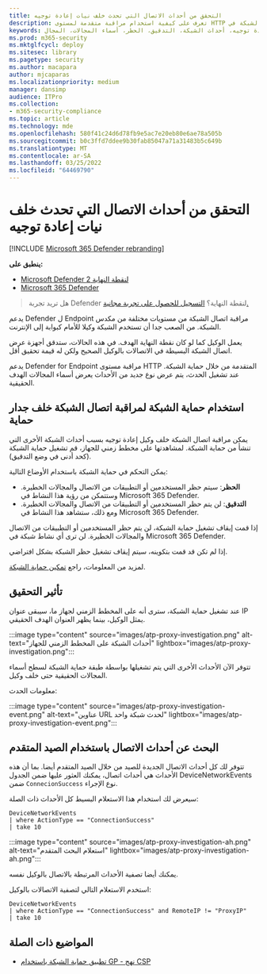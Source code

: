 ```yaml
---
title: التحقق من أحداث الاتصال التي تحدث خلف نيات إعادة توجيه
description: تعرف على كيفية استخدام مراقبة متقدمة لمستوى HTTP من خلال حماية الشبكة في Microsoft Defender لنقطة النهاية، مما يؤدي إلى سطوح هدف حقيقي، بدلا من وكيل.
keywords: الوكيل، حماية الشبكة، الوكيل إعادة توجيه، أحداث الشبكة، التدقيق، الحظر، أسماء المجالات، المجال
ms.prod: m365-security
ms.mktglfcycl: deploy
ms.sitesec: library
ms.pagetype: security
ms.author: macapara
author: mjcaparas
ms.localizationpriority: medium
manager: dansimp
audience: ITPro
ms.collection:
- m365-security-compliance
ms.topic: article
ms.technology: mde
ms.openlocfilehash: 580f41c24d6d78fb9e5ac7e20eb80e6ae78a505b
ms.sourcegitcommit: b0c3ffd7ddee9b30fab85047a71a31483b5c649b
ms.translationtype: MT
ms.contentlocale: ar-SA
ms.lasthandoff: 03/25/2022
ms.locfileid: "64469790"
---
```

# <a name="investigate-connection-events-that-occur-behind-forward-proxies"></a>التحقق من أحداث الاتصال التي تحدث خلف نيات إعادة توجيه

[!INCLUDE [Microsoft 365 Defender rebranding](../../includes/microsoft-defender.md)]

**ينطبق على:**
- [Microsoft Defender لنقطة النهاية 2](https://go.microsoft.com/fwlink/p/?linkid=2154037)
- [Microsoft 365 Defender](https://go.microsoft.com/fwlink/?linkid=2118804)

> هل تريد تجربة Defender لنقطة النهاية؟ [التسجيل للحصول على تجربة مجانية.](https://signup.microsoft.com/create-account/signup?products=7f379fee-c4f9-4278-b0a1-e4c8c2fcdf7e&ru=https://aka.ms/MDEp2OpenTrial?ocid=docs-wdatp-investigatemachines-abovefoldlink)

يدعم Defender ل Endpoint مراقبة اتصال الشبكة من مستويات مختلفة من مكدس الشبكة. من الصعب جدا أن تستخدم الشبكة وكيلا للأمام كبوابة إلى الإنترنت.

يعمل الوكيل كما لو كان نقطة النهاية الهدف. في هذه الحالات، ستدقق أجهزة عرض اتصال الشبكة البسيطة في الاتصالات بالوكيل الصحيح ولكن له قيمة تحقيق أقل.

يدعم Defender for Endpoint مراقبة مستوى HTTP المتقدمة من خلال حماية الشبكة. عند تشغيل الحدث، يتم عرض نوع جديد من الأحداث يعرض أسماء المجالات الهدف الحقيقية.

## <a name="use-network-protection-to-monitor-network-connection-behind-a-firewall"></a>استخدام حماية الشبكة لمراقبة اتصال الشبكة خلف جدار حماية

يمكن مراقبة اتصال الشبكة خلف وكيل إعادة توجيه بسبب أحداث الشبكة الأخرى التي تنشأ من حماية الشبكة. لمشاهدتها على مخطط زمني للجهاز، قم تشغيل حماية الشبكة (كحد أدنى في وضع التدقيق).

يمكن التحكم في حماية الشبكة باستخدام الأوضاع التالية:

- **الحظر**: سيتم حظر المستخدمين أو التطبيقات من الاتصال والمجالات الخطيرة. وستتمكن من رؤية هذا النشاط في Microsoft 365 Defender.
- **التدقيق**: لن يتم حظر المستخدمين أو التطبيقات من الاتصال والمجالات الخطيرة. ومع ذلك، ستشاهد هذا النشاط في Microsoft 365 Defender.


إذا قمت إيقاف تشغيل حماية الشبكة، لن يتم حظر المستخدمين أو التطبيقات من الاتصال والمجالات الخطيرة. لن ترى أي نشاط شبكة في Microsoft 365 Defender.

إذا لم تكن قد قمت بتكوينه، سيتم إيقاف تشغيل حظر الشبكة بشكل افتراضي.

لمزيد من المعلومات، راجع [تمكين حماية الشبكة](enable-network-protection.md).

## <a name="investigation-impact"></a>تأثير التحقيق

عند تشغيل حماية الشبكة، سترى أنه على المخطط الزمني لجهاز ما، سيبقى عنوان IP يمثل الوكيل، بينما يظهر العنوان الهدف الحقيقي.

:::image type="content" source="images/atp-proxy-investigation.png" alt-text="أحداث الشبكة على المخطط الزمني للجهاز" lightbox="images/atp-proxy-investigation.png":::

تتوفر الآن الأحداث الأخرى التي يتم تشغيلها بواسطة طبقة حماية الشبكة لسطح أسماء المجالات الحقيقية حتى خلف وكيل.

معلومات الحدث:

:::image type="content" source="images/atp-proxy-investigation-event.png" alt-text="عناوين URL لحدث شبكة واحد" lightbox="images/atp-proxy-investigation-event.png":::

## <a name="hunt-for-connection-events-using-advanced-hunting"></a>البحث عن أحداث الاتصال باستخدام الصيد المتقدم

تتوفر لك كل أحداث الاتصال الجديدة للصيد من خلال الصيد المتقدم أيضا. بما أن هذه الأحداث هي أحداث اتصال، يمكنك العثور عليها ضمن الجدول DeviceNetworkEvents ضمن `ConnecionSuccess` نوع الإجراء.

سيعرض لك استخدام هذا الاستعلام البسيط كل الأحداث ذات الصلة:

```console
DeviceNetworkEvents
| where ActionType == "ConnectionSuccess"
| take 10
```

:::image type="content" source="images/atp-proxy-investigation-ah.png" alt-text="استعلام البحث المتقدم" lightbox="images/atp-proxy-investigation-ah.png":::

يمكنك أيضا تصفية الأحداث المرتبطة بالاتصال بالوكيل نفسه.

استخدم الاستعلام التالي لتصفية الاتصالات بالوكيل:

```console
DeviceNetworkEvents
| where ActionType == "ConnectionSuccess" and RemoteIP != "ProxyIP"
| take 10
```

## <a name="related-topics"></a>المواضيع ذات الصلة

- [تطبيق حماية الشبكة باستخدام GP - نهج CSP](/windows/client-management/mdm/policy-csp-defender#defender-enablenetworkprotection)
